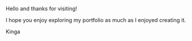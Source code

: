 Hello and thanks for visiting! 

I hope you enjoy exploring my portfolio as much as I enjoyed creating it.


Kinga